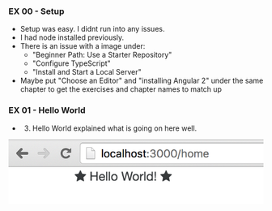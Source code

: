 ### EX 00 - Setup
- Setup was easy. I didnt run into any issues. 
- I had node installed previously.
- There is an issue with a image under:
  - "Beginner Path: Use a Starter Repository" 
  - "Configure TypeScript"
  - "Install and Start a Local Server"
- Maybe put "Choose an Editor" and "installing Angular 2" under the same chapter to get the exercises and chapter names to match up

### EX 01 - Hello World
- 3. Hello World explained what is going on here well.

![./screenshots/ex01Finish.png](./screenshots/ex01Finish.png)

